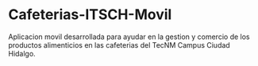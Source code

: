 # Cafeterias-ITSCH-Movil
Aplicacion movil desarrollada para ayudar en la gestion y comercio de los productos alimenticios en las cafeterias del TecNM Campus Ciudad Hidalgo.
